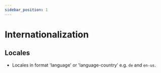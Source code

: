 ```yaml
---
sidebar_position: 1
---
```


# Internationalization

## Locales
- Locales in format 'language' or 'language-country' e.g. `de` and `en-us`.




